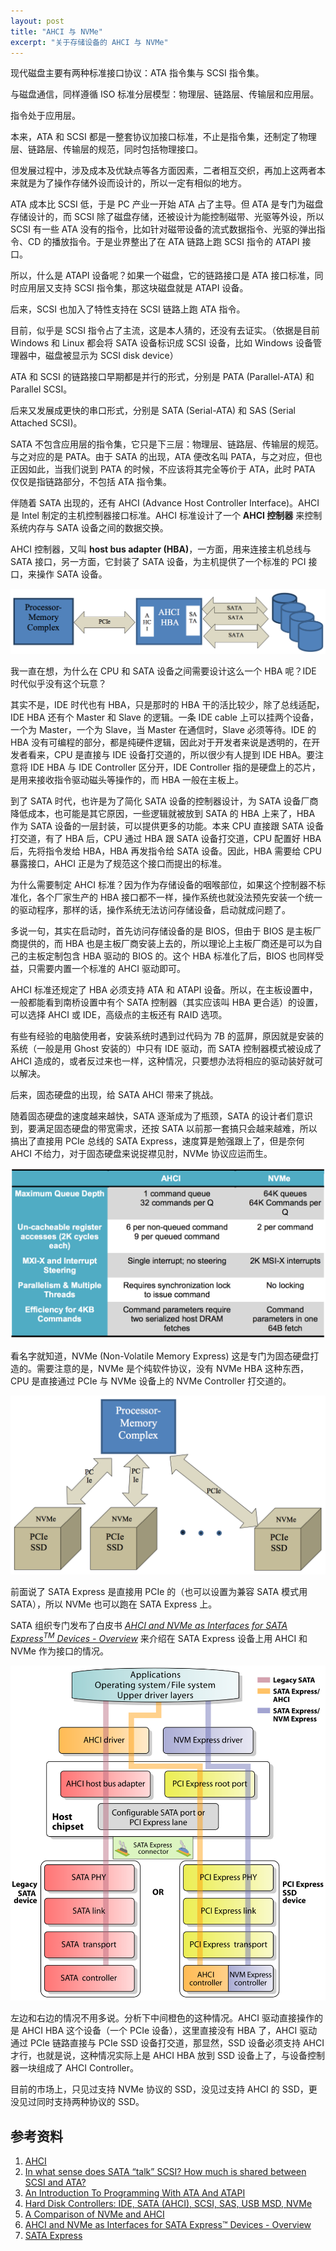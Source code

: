 ```yaml
---
layout: post
title: "AHCI 与 NVMe"
excerpt: "关于存储设备的 AHCI 与 NVMe"
---
```


现代磁盘主要有两种标准接口协议：ATA 指令集与 SCSI 指令集。

与磁盘通信，同样遵循 ISO 标准分层模型：物理层、链路层、传输层和应用层。

指令处于应用层。

本来，ATA 和 SCSI 都是一整套协议加接口标准，不止是指令集，还制定了物理层、链路层、传输层的规范，同时包括物理接口。

但发展过程中，涉及成本及优缺点等各方面因素，二者相互交织，再加上这两者本来就是为了操作存储外设而设计的，所以一定有相似的地方。

ATA 成本比 SCSI 低，于是 PC 产业一开始 ATA 占了主导。但 ATA 是专门为磁盘存储设计的，而 SCSI 除了磁盘存储，还被设计为能控制磁带、光驱等外设，所以 SCSI 有一些 ATA 没有的指令，比如针对磁带设备的流式数据指令、光驱的弹出指令、CD 的播放指令。于是业界整出了在 ATA 链路上跑 SCSI 指令的 ATAPI 接口。

所以，什么是 ATAPI 设备呢？如果一个磁盘，它的链路接口是 ATA 接口标准，同时应用层又支持 SCSI 指令集，那这块磁盘就是 ATAPI 设备。

后来，SCSI 也加入了特性支持在 SCSI 链路上跑 ATA 指令。

目前，似乎是 SCSI 指令占了主流，这是本人猜的，还没有去证实。（依据是目前 Windows 和 Linux 都会将 SATA 设备标识成 SCSI 设备，比如 Windows 设备管理器中，磁盘被显示为 SCSI disk device）

ATA 和 SCSI 的链路接口早期都是并行的形式，分别是 PATA (Parallel-ATA) 和 Parallel SCSI。

后来又发展成更快的串口形式，分别是 SATA (Serial-ATA) 和 SAS (Serial Attached SCSI)。

SATA 不包含应用层的指令集，它只是下三层：物理层、链路层、传输层的规范。与之对应的是 PATA。由于 SATA 的出现，ATA 便改名叫 PATA，与之对应，但也正因如此，当我们说到 PATA 的时候，不应该将其完全等价于 ATA，此时 PATA 仅仅是指链路部分，不包括 ATA 指令集。

伴随着 SATA 出现的，还有 AHCI (Advance Host Controller Interface)。AHCI 是 Intel 制定的主机控制器接口标准。AHCI 标准设计了一个 **AHCI 控制器** 来控制系统内存与 SATA 设备之间的数据交换。

AHCI 控制器，又叫 **host bus adapter (HBA)**，一方面，用来连接主机总线与 SATA 接口，另一方面，它封装了 SATA 设备，为主机提供了一个标准的 PCI 接口，来操作 SATA 设备。

<img src="/img/posts/ahci-and-nvme-r1.png" os="mac"/>

我一直在想，为什么在 CPU 和 SATA 设备之间需要设计这么一个 HBA 呢？IDE 时代似乎没有这个玩意？

其实不是，IDE 时代也有 HBA，只是那时的 HBA 干的活比较少，除了总线适配，IDE HBA 还有个 Master 和 Slave 的逻辑。一条 IDE cable 上可以挂两个设备，一个为 Master，一个为 Slave，当 Master 在通信时，Slave 必须等待。IDE 的 HBA 没有可编程的部分，都是纯硬件逻辑，因此对于开发者来说是透明的，在开发者看来，CPU 是直接与 IDE 设备打交道的，所以很少有人提到 IDE HBA。要注意将 IDE HBA 与 IDE Controller 区分开，IDE Controller 指的是硬盘上的芯片，是用来接收指令驱动磁头等操作的，而 HBA 一般在主板上。

到了 SATA 时代，也许是为了简化 SATA 设备的控制器设计，为 SATA 设备厂商降低成本，也可能是其它原因，一些逻辑就被放到 SATA 的 HBA 上来了，HBA 作为 SATA 设备的一层封装，可以提供更多的功能。本来 CPU 直接跟 SATA 设备打交道，有了 HBA 后，CPU 通过 HBA 跟 SATA 设备打交道，CPU 配置好 HBA 后，先将指令发给 HBA，HBA 再发指令给 SATA 设备。因此，HBA 需要给 CPU 暴露接口，AHCI 正是为了规范这个接口而提出的标准。

为什么需要制定 AHCI 标准？因为作为存储设备的咽喉部位，如果这个控制器不标准化，各个厂家生产的 HBA 接口都不一样，操作系统也就没法预先安装一个统一的驱动程序，那样的话，操作系统无法访问存储设备，启动就成问题了。

多说一句，其实在启动时，首先访问存储设备的是 BIOS，但由于 BIOS 是主板厂商提供的，而 HBA 也是主板厂商安装上去的，所以理论上主板厂商还是可以为自己的主板定制包含 HBA 驱动的 BIOS 的。这个 HBA 标准化了后，BIOS 也同样受益，只需要内置一个标准的 AHCI 驱动即可。

AHCI 标准还规定了 HBA 必须支持 ATA 和 ATAPI 设备。所以，在主板设置中，一般都能看到南桥设置中有个 SATA 控制器（其实应该叫 HBA 更合适）的设置，可以选择 AHCI 或 IDE，高级点的主板还有 RAID 选项。

有些有经验的电脑使用者，安装系统时遇到过代码为 7B 的蓝屏，原因就是安装的系统（一般是用 Ghost 安装的）中只有 IDE 驱动，而 SATA 控制器模式被设成了 AHCI 造成的，或者反过来也一样，这种情况，只要想办法将相应的驱动装好就可以解决。

后来，固态硬盘的出现，给 SATA AHCI 带来了挑战。

随着固态硬盘的速度越来越快，SATA 逐渐成为了瓶颈，SATA 的设计者们意识到，要满足固态硬盘的带宽需求，还按 SATA 以前那一套搞只会越来越难，所以搞出了直接用 PCIe 总线的 SATA Express，速度算是勉强跟上了，但是奈何 AHCI 不给力，对于固态硬盘来说捉襟见肘，NVMe 协议应运而生。

<img src="/img/posts/ahci-and-nvme-r2.png" os="mac"/>

看名字就知道，NVMe (Non-Volatile Memory Express) 这是专门为固态硬盘打造的。需要注意的是，NVMe 是个纯软件协议，没有 NVMe HBA 这种东西，CPU 是直接通过 PCIe 与 NVMe 设备上的 NVMe Controller 打交道的。

<img src="/img/posts/ahci-and-nvme-r3.png" os="mac"/>

前面说了 SATA Express 是直接用 PCIe 的（也可以设置为兼容 SATA 模式用 SATA），所以 NVMe 也可以跑在 SATA Express 上。

SATA 组织专门发布了白皮书 *[AHCI and NVMe as Interfaces for SATA Express<sup>TM</sup> Devices - Overview](https://sata-io.org/sites/default/files/documents/NVMe%20and%20AHCI%20as%20SATA%20Express%20Interface%20Options%20-%20Whitepaper_.pdf)* 来介绍在 SATA Express 设备上用 AHCI 和 NVMe 作为接口的情况。

<img src="/img/posts/ahci-and-nvme-4.svg"/>

左边和右边的情况不用多说。分析下中间橙色的这种情况。AHCI 驱动直接操作的是 AHCI HBA 这个设备（一个 PCIe 设备），这里直接没有 HBA 了，AHCI 驱动通过 PCIe 链路直接与 PCIe SSD 设备打交道，那显然，SSD 设备必须支持 AHCI 才行，也就是说，这种情况实际上是 AHCI HBA 放到 SSD 设备上了，与设备控制器一块组成了 AHCI Controller。

目前的市场上，只见过支持 NVMe 协议的 SSD，没见过支持 AHCI 的 SSD，更没见过同时支持两种协议的 SSD。

## 参考资料
1. [AHCI](https://wiki.osdev.org/AHCI)  
2. [In what sense does SATA “talk” SCSI? How much is shared between SCSI and ATA?](https://unix.stackexchange.com/questions/144561/in-what-sense-does-sata-talk-scsi-how-much-is-shared-between-scsi-and-ata)  
3. [An Introduction To Programming With ATA And ATAPI](http://lateblt.tripod.com/atapi.htm)  
4. [Hard Disk Controllers: IDE, SATA (AHCI), SCSI, SAS, USB MSD, NVMe](https://docs.oracle.com/cd/E97728_01/E97727/html/harddiskcontrollers.html)  
5. [A Comparison of NVMe and AHCI](https://sata-io.org/system/files/member-downloads/NVMe%20and%20AHCI_%20_long_.pdf)  
6. [AHCI and NVMe as Interfaces for SATA Express™ Devices - Overview](https://sata-io.org/sites/default/files/documents/NVMe%20and%20AHCI%20as%20SATA%20Express%20Interface%20Options%20-%20Whitepaper_.pdf)  
7. [SATA Express](https://en.wikipedia.org/wiki/SATA_Express)  